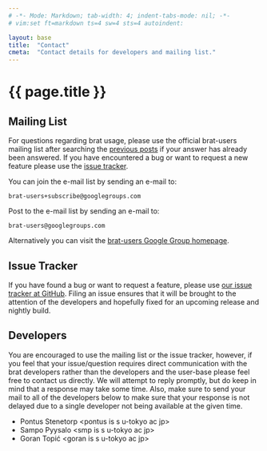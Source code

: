 ```yaml
---
# -*- Mode: Markdown; tab-width: 4; indent-tabs-mode: nil; -*-
# vim:set ft=markdown ts=4 sw=4 sts=4 autoindent:

layout: base
title:  "Contact"
cmeta:  "Contact details for developers and mailing list."
---
```

# {{ page.title }} #

## Mailing List ##

For questions regarding brat usage, please use the official brat-users mailing
list after searching the [previous posts][mailing_list] if your answer has
already been answered. If you have encountered a bug or want to request a new
feature please use the [issue tracker][github_issues].

You can join the e-mail list by sending an e-mail to:

    brat-users+subscribe@googlegroups.com
    
Post to the e-mail list by sending an e-mail to:

    brat-users@googlegroups.com

Alternatively you can visit the [brat-users Google Group homepage][mailing_list].

[mailing_list]: https://groups.google.com/d/forum/brat-users
[github_issues]: https://github.com/nlplab/brat/issues

## Issue Tracker ##

If you have found a bug or want to request a feature, please use [our issue
tracker at GitHub][github_issues]. Filing an issue ensures that it will be
brought to the attention of the developers and hopefully fixed for an upcoming
release and nightly build.

## Developers ##

You are encouraged to use the mailing list or the issue tracker, however, if
you feel that your issue/question requires direct communication with the brat
developers rather than the developers and the user-base please feel free to
contact us directly. We will attempt to reply promptly, but do keep in mind
that a response may take some time. Also, make sure to send your mail to all
of the developers below to make sure that your response is not delayed due to
a single developer not being available at the given time.

* Pontus Stenetorp          &lt;pontus is s u-tokyo ac jp&gt;
* Sampo Pyysalo             &lt;smp is s u-tokyo ac jp&gt;
* Goran Topić               &lt;goran is s u-tokyo ac jp&gt;
